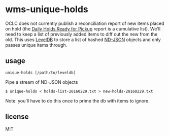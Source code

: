 # wms-unique-holds

OCLC does not currently publish a reconciliation report of new items placed on
hold (the [Daily Holds Ready for Pickup][holds-ready] report is a cumulative
list). We'll need to keep a list of previously added items to diff out the new
from the old. This uses [LevelDB][level] to store a list of hashed [ND-JSON][ndj]
objects and only passes unique items through.

## usage

```
unique-holds [/path/to/leveldb]
```

Pipe a stream of ND-JSON objects

```
$ unique-holds < holds-list-20160229.txt > new-holds-20160229.txt
```

Note: you'll have to do this once to prime the db with items to ignore.


## license

MIT

[holds-ready]: https://www.oclc.org/support/worldshare-management-services/sites/www.oclc.org.support.worldshare-management-services/files/FTP_Reconciliation_Reports.pdf#10
[level]: http://leveldb.org/
[ndj]: http://ndjson.org
